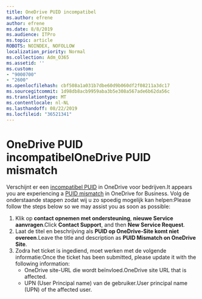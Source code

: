 ```yaml
---
title: OneDrive PUID incompatibel
ms.author: efrene
author: efrene
ms.date: 8/8/2019
ms.audience: ITPro
ms.topic: article
ROBOTS: NOINDEX, NOFOLLOW
localization_priority: Normal
ms.collection: Adm_O365
ms.assetid: ''
ms.custom:
- "9000700"
- "2600"
ms.openlocfilehash: cbf508a1a031b7dbe60d9b060df2f08211a3dc17
ms.sourcegitcommit: 1d98db8acb9959aba3b5e308a567ade6b62da56c
ms.translationtype: MT
ms.contentlocale: nl-NL
ms.lasthandoff: 08/22/2019
ms.locfileid: "36521341"
---
```

# <a name="onedrive-puid-mismatch"></a><span data-ttu-id="ea6de-102">OneDrive PUID incompatibel</span><span class="sxs-lookup"><span data-stu-id="ea6de-102">OneDrive PUID mismatch</span></span>
<span data-ttu-id="ea6de-103">Verschijnt er een [incompatibel PUID](https://docs.microsoft.com/sharepoint/support/administration/access-denied-or-need-permission-error-sharepoint-online-or-onedrive-for-business#when-accessing-a-onedrive-site) in OneDrive voor bedrijven.</span><span class="sxs-lookup"><span data-stu-id="ea6de-103">It appears you are experiencing a [PUID mismatch](https://docs.microsoft.com/sharepoint/support/administration/access-denied-or-need-permission-error-sharepoint-online-or-onedrive-for-business#when-accessing-a-onedrive-site) in OneDrive for Business.</span></span> <span data-ttu-id="ea6de-104">Volg de onderstaande stappen zodat wij u zo spoedig mogelijk kan helpen:</span><span class="sxs-lookup"><span data-stu-id="ea6de-104">Please follow the steps below so we may assist you as soon as possible:</span></span>

1. <span data-ttu-id="ea6de-105">Klik op **contact opnemen met ondersteuning**, **nieuwe Service aanvragen**.</span><span class="sxs-lookup"><span data-stu-id="ea6de-105">Click **Contact Support**, and then **New Service Request**.</span></span>
2. <span data-ttu-id="ea6de-106">Laat de titel en beschrijving als **PUID op OneDrive-Site komt niet overeen**.</span><span class="sxs-lookup"><span data-stu-id="ea6de-106">Leave the title and description as **PUID Mismatch on OneDrive Site**.</span></span>
3. <span data-ttu-id="ea6de-107">Zodra het ticket is ingediend, moet werken met de volgende informatie:</span><span class="sxs-lookup"><span data-stu-id="ea6de-107">Once the ticket has been submitted, please update it with the following information:</span></span>
    - <span data-ttu-id="ea6de-108">OneDrive site-URL die wordt beïnvloed.</span><span class="sxs-lookup"><span data-stu-id="ea6de-108">OneDrive site URL that is affected.</span></span>
    - <span data-ttu-id="ea6de-109">UPN (User Principal name) van de gebruiker.</span><span class="sxs-lookup"><span data-stu-id="ea6de-109">User principal name (UPN) of the affected user.</span></span>



